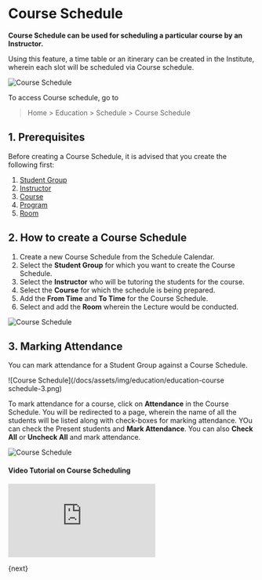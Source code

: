<!-- add-breadcrumbs -->
# Course Schedule

**Course Schedule can be used for scheduling a particular course by an Instructor.**

Using this feature, a time table or an itinerary can be created in the Institute, wherein each slot will be scheduled via Course schedule.

![Course Schedule](/docs/assets/img/education/education-course-schedule-1.png)

To access Course schedule, go to

> Home > Education > Schedule > Course Schedule

## 1. Prerequisites

Before creating a Course Schedule, it is advised that you create the following first:

1. [Student Group](/docs/user/manual/en/education/student-group)
1. [Instructor](/docs/user/manual/en/education/instructor)
1. [Course](/docs/user/manual/en/education/course)
1. [Program](/docs/user/manual/en/education/program)
1. [Room](/docs/user/manual/en/education/room)

## 2. How to create a Course Schedule

1. Create a new Course Schedule from the Schedule Calendar.
1. Select the **Student Group** for which you want to create the Course Schedule.
1. Select the **Instructor** who will be tutoring the students for the course.
1. Select the **Course** for which the schedule is being prepared.
1. Add the **From Time** and **To Time** for the Course Schedule.
1. Select and add the **Room** wherein the Lecture would be conducted.

![Course Schedule](/docs/assets/img/education/education-course-schedule-1.gif)

## 3. Marking Attendance

You can mark attendance for a Student Group against a Course Schedule.

![Course Schedule](/docs/assets/img/education/education-course schedule-3.png)

To mark attendance for a course, click on **Attendance** in the Course Schedule. You will be redirected to a page, wherein the name of all the students will be listed along with check-boxes for marking attendance. YOu can check the Present students and **Mark Attendance**. You can also **Check All** or **Uncheck All** and mark attendance.

![Course Schedule](/docs/assets/img/education/education-course-schedule-4.gif)

#### Video Tutorial on Course Scheduling


<div>
    <div class='embed-container'>
        <iframe src='https://www.youtube.com/embed/iy-DBV9jI-A?start=0&end=114' frameborder='0' allowfullscreen>
        </iframe>
    </div>
</div>


{next}